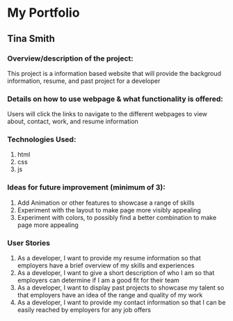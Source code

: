 # My Portfolio 


## Tina Smith


### Overview/description of the project:
This project is a information based website that will provide the backgroud information, resume, and past project for a developer

### Details on how to use webpage & what functionality is offered:
Users will click the links to navigate to the different webpages to view about, contact, work, and resume information 

### Technologies Used: 
1. html
2. css
3. js

### Ideas for future improvement (minimum of 3):
1. Add Animation or other features to showcase a range of skills 
2. Experiment with the layout to make page more visibly appealing 
3. Experiment with colors, to possibly find a better combination to make page more appealing

### User Stories
1. As a developer, I want to provide my resume information so that employers have a brief overview of my skills and experiences
2. As a developer, I want to give a short description of who I am so that employers can determine if I am a good fit for their team
3. As a developer, I want to display past projects to showcase my talent so that employers have an idea of the range and quality of my work
4. As a developer, I want to provide my contact information so that I can be easily reached by employers for any job offers
